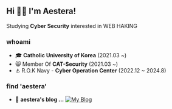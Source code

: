 ## Hi 👋🏼 I'm Aestera!




Studying **Cyber Security** interested in WEB HAKING

### whoami
- 🎓 **Catholic University of Korea** (2021.03 ~)
- 😸 Member Of **CAT-Security** (2021.03 ~)
- ⚓️ R.O.K Navy - **Cyber Operation Center** (2022.12 ~ 2024.8)


### find 'aestera'

- 📒 **aestera's blog ...** [![My Blog](http://img.shields.io/badge/-My%20blog-black?style=flat-square&logo=blogger&logoColor=white&link=https://aest3ra.github.io/)](https://aest3ra.github.io/)
  
